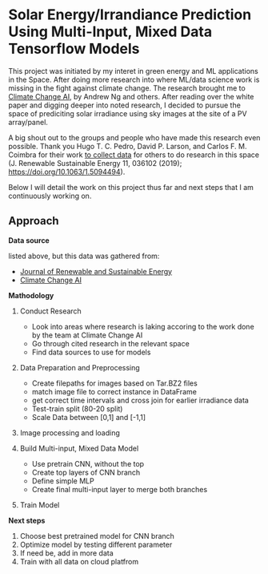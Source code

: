 # Solar Energy/Irrandiance Prediction Using Multi-Input, Mixed Data Tensorflow Models

This project was initiated by my interet in green energy and ML applications in the Space. After doing more research into where ML/data science work is missing in the fight against climate change. The research brought me to [Climate Change AI](climatechange.ai), by Andrew Ng and others. After reading over the white paper and digging deeper into noted research, I decided to pursue the space of prediciting solar irradiance using sky images at the site of a PV array/panel. 

A big shout out to the groups and people who have made this research even possible. Thank you Hugo T. C. Pedro, David P. Larson, and Carlos F. M. Coimbra for their work [to collect data](https://zenodo.org/record/2826939#.X_x4GelKjlx) for others to do research in this space (J. Renewable Sustainable Energy 11, 036102 (2019); https://doi.org/10.1063/1.5094494).

Below I will detail the work on this project thus far and next steps that I am continuously working on.

## Approach

**Data source**

listed above, but this data was gathered from:
- [Journal of Renewable and Sustainable Energy](https://zenodo.org/record/2826939#.X_x4GelKjlx)
- [Climate Change AI](climatechane.ai)

**Mathodology**
1. Conduct Research
    * Look into areas where research is laking accoring to the work done by the team at Climate Change AI
    * Go through cited research in the relevant space
    * Find data sources to use for models

2. Data Preparation and Preprocessing
    * Create filepaths for images based on Tar.BZ2 files
    * match image file to correct instance in DataFrame
    * get correct time intervals and cross join for earlier irradiance data
    * Test-train split (80-20 split)
    * Scale Data between [0,1] and [-1,1]

3. Image processing and loading

4. Build Multi-input, Mixed Data Model
    * Use pretrain CNN, without the top
    * Create top layers of CNN branch
    * Define simple MLP
    * Create final multi-input layer to merge both branches

5. Train Model

**Next steps**
1. Choose best pretrained model for CNN branch
2. Optimize model by testing different parameter
3. If need be, add in more data
4. Train with all data on cloud platfrom
